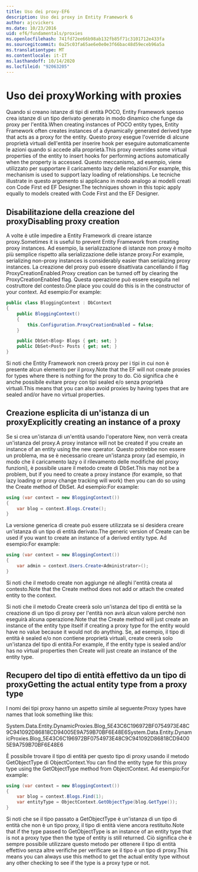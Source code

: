 ```yaml
---
title: Uso dei proxy-EF6
description: Uso dei proxy in Entity Framework 6
author: ajcvickers
ms.date: 10/23/2016
uid: ef6/fundamentals/proxies
ms.openlocfilehash: 741fd72ee66b98ab132fb85f71c3101712e433fa
ms.sourcegitcommit: 0a25c03fa65ae6e0e0e3f66bac48d59eceb96a5a
ms.translationtype: MT
ms.contentlocale: it-IT
ms.lasthandoff: 10/14/2020
ms.locfileid: "92063205"
---
```

# <a name="working-with-proxies"></a><span data-ttu-id="5162d-103">Uso dei proxy</span><span class="sxs-lookup"><span data-stu-id="5162d-103">Working with proxies</span></span>
<span data-ttu-id="5162d-104">Quando si creano istanze di tipi di entità POCO, Entity Framework spesso crea istanze di un tipo derivato generato in modo dinamico che funge da proxy per l'entità.</span><span class="sxs-lookup"><span data-stu-id="5162d-104">When creating instances of POCO entity types, Entity Framework often creates instances of a dynamically generated derived type that acts as a proxy for the entity.</span></span> <span data-ttu-id="5162d-105">Questo proxy esegue l'override di alcune proprietà virtuali dell'entità per inserire hook per eseguire automaticamente le azioni quando si accede alla proprietà.</span><span class="sxs-lookup"><span data-stu-id="5162d-105">This proxy overrides some virtual properties of the entity to insert hooks for performing actions automatically when the property is accessed.</span></span> <span data-ttu-id="5162d-106">Questo meccanismo, ad esempio, viene utilizzato per supportare il caricamento lazy delle relazioni.</span><span class="sxs-lookup"><span data-stu-id="5162d-106">For example, this mechanism is used to support lazy loading of relationships.</span></span> <span data-ttu-id="5162d-107">Le tecniche illustrate in questo argomento si applicano in modo analogo ai modelli creati con Code First ed EF Designer.</span><span class="sxs-lookup"><span data-stu-id="5162d-107">The techniques shown in this topic apply equally to models created with Code First and the EF Designer.</span></span>  

## <a name="disabling-proxy-creation"></a><span data-ttu-id="5162d-108">Disabilitazione della creazione del proxy</span><span class="sxs-lookup"><span data-stu-id="5162d-108">Disabling proxy creation</span></span>  

<span data-ttu-id="5162d-109">A volte è utile impedire a Entity Framework di creare istanze proxy.</span><span class="sxs-lookup"><span data-stu-id="5162d-109">Sometimes it is useful to prevent Entity Framework from creating proxy instances.</span></span> <span data-ttu-id="5162d-110">Ad esempio, la serializzazione di istanze non proxy è molto più semplice rispetto alla serializzazione delle istanze proxy.</span><span class="sxs-lookup"><span data-stu-id="5162d-110">For example, serializing non-proxy instances is considerably easier than serializing proxy instances.</span></span> <span data-ttu-id="5162d-111">La creazione del proxy può essere disattivata cancellando il flag ProxyCreationEnabled.</span><span class="sxs-lookup"><span data-stu-id="5162d-111">Proxy creation can be turned off by clearing the ProxyCreationEnabled flag.</span></span> <span data-ttu-id="5162d-112">Questa operazione può essere eseguita nel costruttore del contesto.</span><span class="sxs-lookup"><span data-stu-id="5162d-112">One place you could do this is in the constructor of your context.</span></span> <span data-ttu-id="5162d-113">Ad esempio:</span><span class="sxs-lookup"><span data-stu-id="5162d-113">For example:</span></span>  

``` csharp
public class BloggingContext : DbContext
{
    public BloggingContext()
    {
        this.Configuration.ProxyCreationEnabled = false;
    }  

    public DbSet<Blog> Blogs { get; set; }
    public DbSet<Post> Posts { get; set; }
}
```  

<span data-ttu-id="5162d-114">Si noti che Entity Framework non creerà proxy per i tipi in cui non è presente alcun elemento per il proxy.</span><span class="sxs-lookup"><span data-stu-id="5162d-114">Note that the EF will not create proxies for types where there is nothing for the proxy to do.</span></span> <span data-ttu-id="5162d-115">Ciò significa che è anche possibile evitare proxy con tipi sealed e/o senza proprietà virtuali.</span><span class="sxs-lookup"><span data-stu-id="5162d-115">This means that you can also avoid proxies by having types that are sealed and/or have no virtual properties.</span></span>  

## <a name="explicitly-creating-an-instance-of-a-proxy"></a><span data-ttu-id="5162d-116">Creazione esplicita di un'istanza di un proxy</span><span class="sxs-lookup"><span data-stu-id="5162d-116">Explicitly creating an instance of a proxy</span></span>  

<span data-ttu-id="5162d-117">Se si crea un'istanza di un'entità usando l'operatore New, non verrà creata un'istanza del proxy.</span><span class="sxs-lookup"><span data-stu-id="5162d-117">A proxy instance will not be created if you create an instance of an entity using the new operator.</span></span> <span data-ttu-id="5162d-118">Questo potrebbe non essere un problema, ma se è necessario creare un'istanza proxy (ad esempio, in modo che il caricamento lazy o il rilevamento delle modifiche del proxy funzioni), è possibile usare il metodo create di DbSet.</span><span class="sxs-lookup"><span data-stu-id="5162d-118">This may not be a problem, but if you need to create a proxy instance (for example, so that lazy loading or proxy change tracking will work) then you can do so using the Create method of DbSet.</span></span> <span data-ttu-id="5162d-119">Ad esempio:</span><span class="sxs-lookup"><span data-stu-id="5162d-119">For example:</span></span>  

``` csharp
using (var context = new BloggingContext())
{
    var blog = context.Blogs.Create();
}
```  

<span data-ttu-id="5162d-120">La versione generica di create può essere utilizzata se si desidera creare un'istanza di un tipo di entità derivato.</span><span class="sxs-lookup"><span data-stu-id="5162d-120">The generic version of Create can be used if you want to create an instance of a derived entity type.</span></span> <span data-ttu-id="5162d-121">Ad esempio:</span><span class="sxs-lookup"><span data-stu-id="5162d-121">For example:</span></span>  

``` csharp
using (var context = new BloggingContext())
{
    var admin = context.Users.Create<Administrator>();
}
```  

<span data-ttu-id="5162d-122">Si noti che il metodo create non aggiunge né alleghi l'entità creata al contesto.</span><span class="sxs-lookup"><span data-stu-id="5162d-122">Note that the Create method does not add or attach the created entity to the context.</span></span>  

<span data-ttu-id="5162d-123">Si noti che il metodo Create creerà solo un'istanza del tipo di entità se la creazione di un tipo di proxy per l'entità non avrà alcun valore perché non eseguirà alcuna operazione.</span><span class="sxs-lookup"><span data-stu-id="5162d-123">Note that the Create method will just create an instance of the entity type itself if creating a proxy type for the entity would have no value because it would not do anything.</span></span> <span data-ttu-id="5162d-124">Se, ad esempio, il tipo di entità è sealed e/o non contiene proprietà virtuali, create creerà solo un'istanza del tipo di entità.</span><span class="sxs-lookup"><span data-stu-id="5162d-124">For example, if the entity type is sealed and/or has no virtual properties then Create will just create an instance of the entity type.</span></span>  

## <a name="getting-the-actual-entity-type-from-a-proxy-type"></a><span data-ttu-id="5162d-125">Recupero del tipo di entità effettivo da un tipo di proxy</span><span class="sxs-lookup"><span data-stu-id="5162d-125">Getting the actual entity type from a proxy type</span></span>  

<span data-ttu-id="5162d-126">I nomi dei tipi proxy hanno un aspetto simile al seguente:</span><span class="sxs-lookup"><span data-stu-id="5162d-126">Proxy types have names that look something like this:</span></span>  

<span data-ttu-id="5162d-127">System.Data.Entity.DynamicProxies.Blog_5E43C6C196972BF0754973E48C9C941092D86818CD94005E9A759B70BF6E48E6</span><span class="sxs-lookup"><span data-stu-id="5162d-127">System.Data.Entity.DynamicProxies.Blog_5E43C6C196972BF0754973E48C9C941092D86818CD94005E9A759B70BF6E48E6</span></span>  

<span data-ttu-id="5162d-128">È possibile trovare il tipo di entità per questo tipo di proxy usando il metodo GetObjectType di ObjectContext.</span><span class="sxs-lookup"><span data-stu-id="5162d-128">You can find the entity type for this proxy type using the GetObjectType method from ObjectContext.</span></span> <span data-ttu-id="5162d-129">Ad esempio:</span><span class="sxs-lookup"><span data-stu-id="5162d-129">For example:</span></span>  

``` csharp
using (var context = new BloggingContext())
{
    var blog = context.Blogs.Find(1);
    var entityType = ObjectContext.GetObjectType(blog.GetType());
}
```  

<span data-ttu-id="5162d-130">Si noti che se il tipo passato a GetObjectType è un'istanza di un tipo di entità che non è un tipo proxy, il tipo di entità viene ancora restituito.</span><span class="sxs-lookup"><span data-stu-id="5162d-130">Note that if the type passed to GetObjectType is an instance of an entity type that is not a proxy type then the type of entity is still returned.</span></span> <span data-ttu-id="5162d-131">Ciò significa che è sempre possibile utilizzare questo metodo per ottenere il tipo di entità effettivo senza altre verifiche per verificare se il tipo è un tipo di proxy.</span><span class="sxs-lookup"><span data-stu-id="5162d-131">This means you can always use this method to get the actual entity type without any other checking to see if the type is a proxy type or not.</span></span>  
